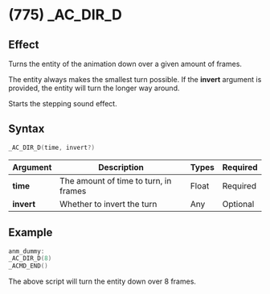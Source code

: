 # (775) _AC_DIR_D

## Effect

Turns the entity of the animation down over a given amount of frames.

The entity always makes the smallest turn possible. If the **invert** argument is provided, the entity will turn the longer way around.

Starts the stepping sound effect.

## Syntax

```c
_AC_DIR_D(time, invert?)
```

| Argument | Description | Types | Required |
| - | - | - | - |
| **time** | The amount of time to turn, in frames | Float | Required |
| **invert** | Whether to invert the turn | Any | Optional |

## Example

```c
anm_dummy:
_AC_DIR_D(8)
_ACMD_END()
```

The above script will turn the entity down over 8 frames.
